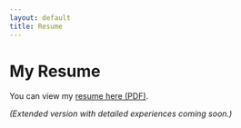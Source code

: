 ```yaml
---
layout: default
title: Resume
---
```


# My Resume

You can view my [resume here (PDF)](./Omar_Ramos_Resume.pdf).

*(Extended version with detailed experiences coming soon.)*

